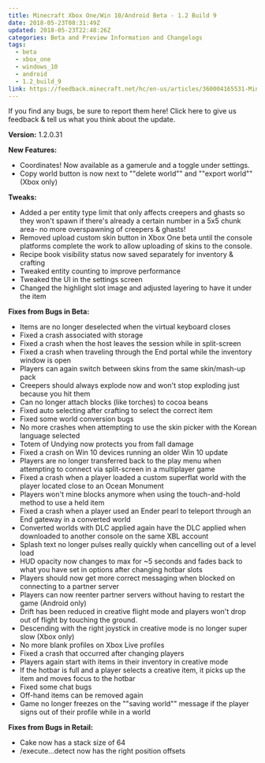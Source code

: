 ```yaml
---
title: Minecraft Xbox One/Win 10/Android Beta - 1.2 Build 9
date: 2018-05-23T08:31:49Z
updated: 2018-05-23T22:48:26Z
categories: Beta and Preview Information and Changelogs
tags:
  - beta
  - xbox_one
  - windows_10
  - android
  - 1.2_build_9
link: https://feedback.minecraft.net/hc/en-us/articles/360004165531-Minecraft-Xbox-One-Win-10-Android-Beta-1-2-Build-9
---
```


If you find any bugs, be sure to report them here! Click here to give us feedback & tell us what you think about the update.

  
**Version:** 1.2.0.31  
  
**New Features:**

- Coordinates! Now available as a gamerule and a toggle under settings.
- Copy world button is now next to ""delete world"" and ""export world"" (Xbox only)

  
**Tweaks:**

- Added a per entity type limit that only affects creepers and ghasts so they won't spawn if there's already a certain number in a 5x5 chunk area- no more overspawning of creepers & ghasts!
- Removed upload custom skin button in Xbox One beta until the console platforms complete the work to allow uploading of skins to the console.
- Recipe book visibility status now saved separately for inventory & crafting
- Tweaked entity counting to improve performance
- Tweaked the UI in the settings screen
- Changed the highlight slot image and adjusted layering to have it under the item

  
**Fixes from Bugs in Beta:**

- Items are no longer deselected when the virtual keyboard closes
- Fixed a crash associated with storage
- Fixed a crash when the host leaves the session while in split-screen
- Fixed a crash when traveling through the End portal while the inventory window is open
- Players can again switch between skins from the same skin/mash-up pack
- Creepers should always explode now and won't stop exploding just because you hit them
- Can no longer attach blocks (like torches) to cocoa beans
- Fixed auto selecting after crafting to select the correct item
- Fixed some world conversion bugs
- No more crashes when attempting to use the skin picker with the Korean language selected
- Totem of Undying now protects you from fall damage
- Fixed a crash on Win 10 devices running an older Win 10 update
- Players are no longer transferred back to the play menu when attempting to connect via split-screen in a multiplayer game
- Fixed a crash when a player loaded a custom superflat world with the player located close to an Ocean Monument
- Players won't mine blocks anymore when using the touch-and-hold method to use a held item
- Fixed a crash when a player used an Ender pearl to teleport through an End gateway in a converted world
- Converted worlds with DLC applied again have the DLC applied when downloaded to another console on the same XBL account
- Splash text no longer pulses really quickly when cancelling out of a level load
- HUD opacity now changes to max for ~5 seconds and fades back to what you have set in options after changing hotbar slots
- Players should now get more correct messaging when blocked on connecting to a partner server
- Players can now reenter partner servers without having to restart the game (Android only)
- Drift has been reduced in creative flight mode and players won't drop out of flight by touching the ground.
- Descending with the right joystick in creative mode is no longer super slow (Xbox only)
- No more blank profiles on Xbox Live profiles
- Fixed a crash that occurred after changing players
- Players again start with items in their inventory in creative mode
- If the hotbar is full and a player selects a creative item, it picks up the item and moves focus to the hotbar
- Fixed some chat bugs
- Off-hand items can be removed again
- Game no longer freezes on the ""saving world"" message if the player signs out of their profile while in a world

**Fixes from Bugs in Retail:**

- Cake now has a stack size of 64
- /execute…detect now has the right position offsets

<div>

 

</div>
